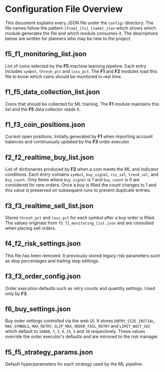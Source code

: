 # Configuration File Overview

This document explains every JSON file under the `config/` directory. The file names follow the pattern
`[from]_[to]_[name].json` which shows which module generates the file and which module consumes it.
The descriptions below are written for planners who may be new to the project.


## f5_f1_monitoring_list.json
List of coins selected by the **F5** machine learning pipeline. Each entry includes
`symbol`, `thresh_pct` and `loss_pct`. The **F1** and **F2** modules
load this file to know which coins should be monitored in real time.

## f1_f5_data_collection_list.json
Coins that should be collected for ML training. The **F1** module maintains this list and the
**F5** data collector reads it.


## f1_f3_coin_positions.json
Current open positions. Initially generated by **F1** when importing account balances
and continuously updated by the **F3** order executor.

## f2_f2_realtime_buy_list.json
List of dictionaries produced by **F2** when a coin meets the ML and indicator
conditions. Each entry contains `symbol`, `buy_signal`, `rsi_sel`, `trend_sel`,
and `buy_count`. Only items where `buy_signal` is 1 and `buy_count` is 0 are
considered for new orders. Once a buy is filled the count changes to 1 and this
value is preserved on subsequent runs to prevent duplicate entries.

## f3_f3_realtime_sell_list.json
Stores `thresh_pct` and `loss_pct` for each symbol after a buy order is filled.
The values originate from `f5_f1_monitoring_list.json` and are consulted when
placing sell orders.

## f4_f2_risk_settings.json
This file has been removed. It previously stored legacy risk parameters such as stop percentages and trailing stop settings.

## f3_f3_order_config.json
Order execution defaults such as retry counts and quantity settings. Used only by **F3**.

## f6_buy_settings.json
Buy order settings controlled via the web UI. It stores `ENTRY_SIZE_INITIAL`,
`MAX_SYMBOLS`, `MAX_RETRY`, `SLIP_MAX`, `ORDER_FAIL_RETRY` and
`LIMIT_WAIT_SEC` which default to `10000`, `7`, `3`, `0.15`, `3` and `30`
respectively. These values override the order executor's defaults and are
mirrored to the risk manager.
## f5_f5_strategy_params.json
Default hyperparameters for each strategy used by the ML pipeline.



